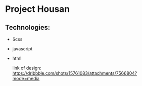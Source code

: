 # Project Housan
## Technologies:
* Scss
* javascript
* html

    link of design: https://dribbble.com/shots/15761083/attachments/7566804?mode=media
